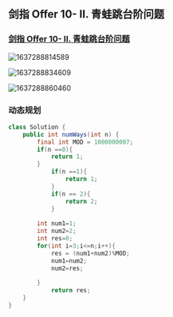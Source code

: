 ## 剑指 Offer 10- II. 青蛙跳台阶问题

### [剑指 Offer 10- II. 青蛙跳台阶问题](https://leetcode-cn.com/problems/qing-wa-tiao-tai-jie-wen-ti-lcof/)

![1637288814589](https://tprzfbucket.oss-cn-beijing.aliyuncs.com/hadoop/202111/19/102655-816079.png)

![1637288834609](https://tprzfbucket.oss-cn-beijing.aliyuncs.com/hadoop/202111/19/102715-357811.png)

![1637288860460](C:\Users\MrR\AppData\Roaming\Typora\typora-user-images\1637288860460.png)

### 动态规划

~~~ java
class Solution {
    public int numWays(int n) {
        final int MOD = 1000000007;
        if(n ==0){
            return 1;
        }
            if(n ==1){
                return 1;
            }
            if(n == 2){
                return 2;
            }
        
        int num1=1;
        int num2=2;
        int res=0;
        for(int i=3;i<=n;i++){
            res = (num1+num2)%MOD;
            num1=num2;
            num2=res; 
            
        }
            return res;
    }
}
~~~

